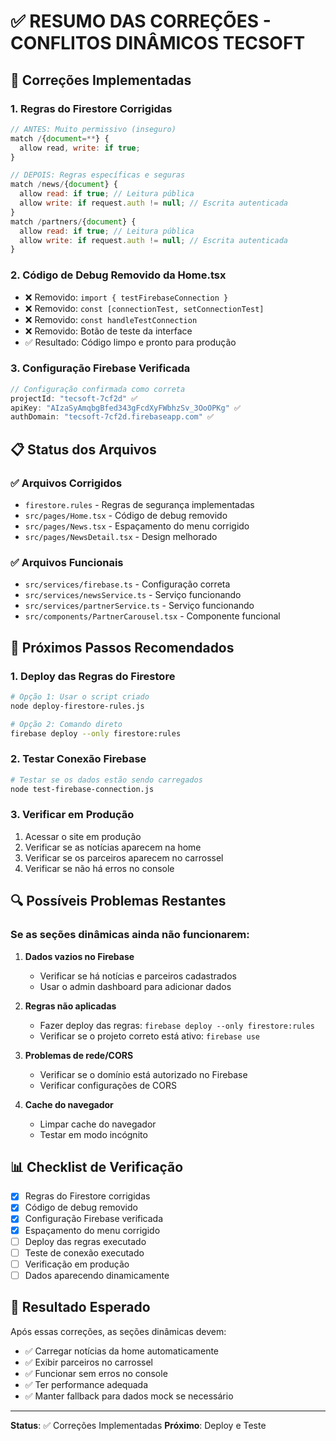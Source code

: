 # ✅ RESUMO DAS CORREÇÕES - CONFLITOS DINÂMICOS TECSOFT

## 🔧 Correções Implementadas

### 1. **Regras do Firestore Corrigidas**
```javascript
// ANTES: Muito permissivo (inseguro)
match /{document=**} {
  allow read, write: if true;
}

// DEPOIS: Regras específicas e seguras
match /news/{document} {
  allow read: if true; // Leitura pública
  allow write: if request.auth != null; // Escrita autenticada
}
match /partners/{document} {
  allow read: if true; // Leitura pública  
  allow write: if request.auth != null; // Escrita autenticada
}
```

### 2. **Código de Debug Removido da Home.tsx**
- ❌ Removido: `import { testFirebaseConnection }`
- ❌ Removido: `const [connectionTest, setConnectionTest]`
- ❌ Removido: `const handleTestConnection`
- ❌ Removido: Botão de teste da interface
- ✅ Resultado: Código limpo e pronto para produção

### 3. **Configuração Firebase Verificada**
```typescript
// Configuração confirmada como correta
projectId: "tecsoft-7cf2d" ✅
apiKey: "AIzaSyAmqbgBfed343gFcdXyFWbhzSv_3OoOPKg" ✅
authDomain: "tecsoft-7cf2d.firebaseapp.com" ✅
```

## 📋 Status dos Arquivos

### ✅ Arquivos Corrigidos
- `firestore.rules` - Regras de segurança implementadas
- `src/pages/Home.tsx` - Código de debug removido
- `src/pages/News.tsx` - Espaçamento do menu corrigido
- `src/pages/NewsDetail.tsx` - Design melhorado

### ✅ Arquivos Funcionais
- `src/services/firebase.ts` - Configuração correta
- `src/services/newsService.ts` - Serviço funcionando
- `src/services/partnerService.ts` - Serviço funcionando
- `src/components/PartnerCarousel.tsx` - Componente funcional

## 🚀 Próximos Passos Recomendados

### 1. **Deploy das Regras do Firestore**
```bash
# Opção 1: Usar o script criado
node deploy-firestore-rules.js

# Opção 2: Comando direto
firebase deploy --only firestore:rules
```

### 2. **Testar Conexão Firebase**
```bash
# Testar se os dados estão sendo carregados
node test-firebase-connection.js
```

### 3. **Verificar em Produção**
1. Acessar o site em produção
2. Verificar se as notícias aparecem na home
3. Verificar se os parceiros aparecem no carrossel
4. Verificar se não há erros no console

## 🔍 Possíveis Problemas Restantes

### Se as seções dinâmicas ainda não funcionarem:

1. **Dados vazios no Firebase**
   - Verificar se há notícias e parceiros cadastrados
   - Usar o admin dashboard para adicionar dados

2. **Regras não aplicadas**
   - Fazer deploy das regras: `firebase deploy --only firestore:rules`
   - Verificar se o projeto correto está ativo: `firebase use`

3. **Problemas de rede/CORS**
   - Verificar se o domínio está autorizado no Firebase
   - Verificar configurações de CORS

4. **Cache do navegador**
   - Limpar cache do navegador
   - Testar em modo incógnito

## 📊 Checklist de Verificação

- [x] Regras do Firestore corrigidas
- [x] Código de debug removido
- [x] Configuração Firebase verificada
- [x] Espaçamento do menu corrigido
- [ ] Deploy das regras executado
- [ ] Teste de conexão executado
- [ ] Verificação em produção
- [ ] Dados aparecendo dinamicamente

## 🎯 Resultado Esperado

Após essas correções, as seções dinâmicas devem:
- ✅ Carregar notícias da home automaticamente
- ✅ Exibir parceiros no carrossel
- ✅ Funcionar sem erros no console
- ✅ Ter performance adequada
- ✅ Manter fallback para dados mock se necessário

---
**Status**: ✅ Correções Implementadas
**Próximo**: Deploy e Teste
